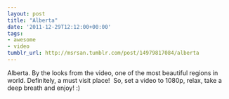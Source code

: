 ```yaml
---
layout: post
title: "Alberta"
date: '2011-12-29T12:12:00+00:00'
tags:
- awesome
- video
tumblr_url: http://msrsan.tumblr.com/post/14979817084/alberta
---
```

Alberta.
By the looks from the video, one of the most beautiful regions in world. Definitely, a must visit place! 
So, set a video to 1080p, relax, take a deep breath and enjoy! :)
